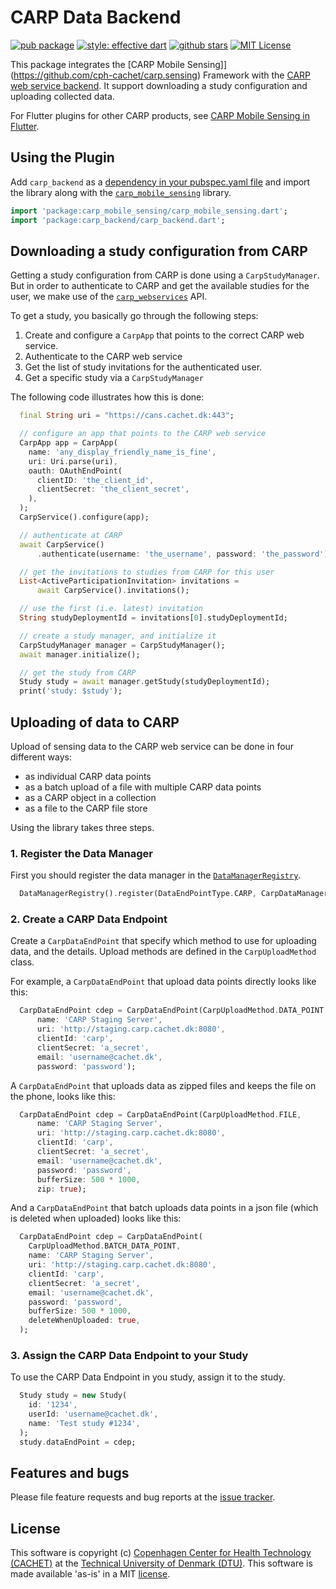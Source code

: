 # CARP Data Backend

[![pub package](https://img.shields.io/pub/v/carp_backend.svg)](https://pub.dartlang.org/packages/carp_backend)
[![style: effective dart](https://img.shields.io/badge/style-pedandic_dart-40c4ff.svg)](https://pub.dev/packages/pedandic_dart)
[![github stars](https://img.shields.io/github/stars/cph-cachet/carp.sensing-flutter.svg?style=flat&logo=github&colorB=deeppink&label=stars)](https://github.com/cph-cachet/carp.sensing-flutter)
[![MIT License](https://img.shields.io/badge/license-MIT-purple.svg)](https://opensource.org/licenses/MIT)


This package integrates the [CARP Mobile Sensing]](https://github.com/cph-cachet/carp.sensing) 
Framework with the [CARP web service backend](https://carp.cachet.dk).
It support downloading a study configuration and uploading collected data.

For Flutter plugins for other CARP products, see [CARP Mobile Sensing in Flutter](https://github.com/cph-cachet/carp.sensing-flutter/blob/master/README.md).


## Using the Plugin

Add `carp_backend` as a [dependency in your pubspec.yaml file](https://flutter.io/platform-plugins/) 
and import the library along with the [`carp_mobile_sensing`](https://pub.dev/packages/carp_mobile_sensing) library.

```dart
import 'package:carp_mobile_sensing/carp_mobile_sensing.dart';
import 'package:carp_backend/carp_backend.dart';
```

## Downloading a study configuration from CARP

Getting a study configuration from CARP is done using a `CarpStudyManager`.
But in order to authenticate to CARP and get the available studies for the user, 
we make use of the [`carp_webservices`](https://pub.dev/packages/carp_webservices) API.

To get a study, you basically go through the following steps:

 1. Create and configure a `CarpApp` that points to the correct CARP web service.
 2. Authenticate to the CARP web service
 3. Get the list of study invitations for the authenticated user.
 4. Get a specific study via a `CarpStudyManager`

The following code illustrates how this is done:

```dart
  final String uri = "https://cans.cachet.dk:443";

  // configure an app that points to the CARP web service
  CarpApp app = CarpApp(
    name: 'any_display_friendly_name_is_fine',
    uri: Uri.parse(uri),
    oauth: OAuthEndPoint(
      clientID: 'the_client_id',
      clientSecret: 'the_client_secret',
    ),
  );
  CarpService().configure(app);

  // authenticate at CARP
  await CarpService()
      .authenticate(username: 'the_username', password: 'the_password');

  // get the invitations to studies from CARP for this user
  List<ActiveParticipationInvitation> invitations =
      await CarpService().invitations();

  // use the first (i.e. latest) invitation
  String studyDeploymentId = invitations[0].studyDeploymentId;

  // create a study manager, and initialize it
  CarpStudyManager manager = CarpStudyManager();
  await manager.initialize();

  // get the study from CARP
  Study study = await manager.getStudy(studyDeploymentId);
  print('study: $study');
  ````


## Uploading of data to CARP

Upload of sensing data to the CARP web service can be done in four different ways:

* as individual CARP data points
* as a batch upload of a file with multiple CARP data points
* as a CARP object in a collection
* as a file to the CARP file store


Using the library takes three steps.

### 1. Register the Data Manager

First you should register the data manager in the [`DataManagerRegistry`](https://pub.dartlang.org/documentation/carp_core/latest/carp_core/DataManagerRegistry-class.html).

````dart
  DataManagerRegistry().register(DataEndPointType.CARP, CarpDataManager());
````

### 2. Create a CARP Data Endpoint 

Create a `CarpDataEndPoint` that specify which method to use for uploading data, and the details. 
Upload methods are defined in the `CarpUploadMethod` class.

For example, a `CarpDataEndPoint` that upload data points directly looks like this:

`````dart
  CarpDataEndPoint cdep = CarpDataEndPoint(CarpUploadMethod.DATA_POINT,
      name: 'CARP Staging Server',
      uri: 'http://staging.carp.cachet.dk:8080',
      clientId: 'carp',
      clientSecret: 'a_secret',
      email: 'username@cachet.dk',
      password: 'password');
`````

A `CarpDataEndPoint` that uploads data as zipped files and keeps the file on the phone, looks like this:

`````dart
  CarpDataEndPoint cdep = CarpDataEndPoint(CarpUploadMethod.FILE,
      name: 'CARP Staging Server',
      uri: 'http://staging.carp.cachet.dk:8080',
      clientId: 'carp',
      clientSecret: 'a_secret',
      email: 'username@cachet.dk',
      password: 'password',
      bufferSize: 500 * 1000,
      zip: true);
`````

And a `CarpDataEndPoint` that batch uploads data points in a json file (which is deleted when uploaded) looks like this:

`````dart
  CarpDataEndPoint cdep = CarpDataEndPoint(
    CarpUploadMethod.BATCH_DATA_POINT,
    name: 'CARP Staging Server',
    uri: 'http://staging.carp.cachet.dk:8080',
    clientId: 'carp',
    clientSecret: 'a_secret',
    email: 'username@cachet.dk',
    password: 'password',
    bufferSize: 500 * 1000,
    deleteWhenUploaded: true,
  );
`````

### 3. Assign the CARP Data Endpoint to your Study

To use the CARP Data Endpoint in you study, assign it to the study. 

`````dart
  Study study = new Study(
    id: '1234',
    userId: 'username@cachet.dk',
    name: 'Test study #1234',
  );
  study.dataEndPoint = cdep;
````` 

## Features and bugs

Please file feature requests and bug reports at the [issue tracker][tracker].

[tracker]: https://github.com/cph-cachet/carp.sensing/issues

## License

This software is copyright (c) [Copenhagen Center for Health Technology (CACHET)](https://www.cachet.dk/) at the [Technical University of Denmark (DTU)](https://www.dtu.dk).
This software is made available 'as-is' in a MIT [license](/LICENSE).

